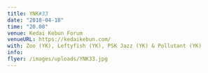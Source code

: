 ```yaml
---
title: YNK#33
date: "2018-04-18"
time: "20.00"
venue: Kedai Kebun Forum
venueURL: https://kedaikebun.com/
with: Zoo (YK), Leftyfish (YK), PSK Jazz (YK) & Pollutant (YK)
info:
flyer: /images/uploads/YNK33.jpg
---
```


#
